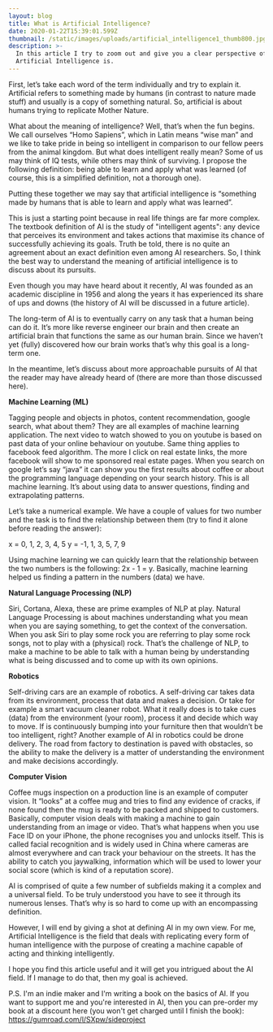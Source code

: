 ```yaml
---
layout: blog
title: What is Artificial Intelligence?
date: 2020-01-22T15:39:01.599Z
thumbnail: /static/images/uploads/artificial_intelligence1_thumb800.jpg
description: >-
  In this article I try to zoom out and give you a clear perspective of what
  Artificial Intelligence is.
---
```



First, let’s take each word of the term individually and try to explain it. Artificial refers to something made by humans (in contrast to nature made stuff) and usually is a copy of something natural. So, artificial is about humans trying to replicate Mother Nature. 

What about the meaning of intelligence? Well, that’s when the fun begins.  We call ourselves “Homo Sapiens”, which in Latin means “wise man” and we like to take pride in being so intelligent in comparison to our fellow peers from the animal kingdom. But what does intelligent really mean? Some of us may think of IQ tests, while others may think of surviving. I propose the following definition: being able to learn and apply what was learned (of course, this is a simplified definition, not a thorough one). 

Putting these together we may say that artificial intelligence is “something made by humans that is able to learn and apply what was learned”. 

This is just a starting point because in real life things are far more complex. The textbook definition of AI is the study of "intelligent agents": any device that perceives its environment and takes actions that maximise its chance of successfully achieving its goals. Truth be told, there is no quite an agreement about an exact definition even among AI researchers. So, I think the best way to understand the meaning of artificial intelligence is to discuss about its pursuits.

Even though you may have heard about it recently, AI was founded as an academic discipline in 1956 and along the years it has experienced its share of ups and downs (the history of AI will be discussed in a future article). 

The long-term of AI is to eventually carry on any task that a human being can do it. It’s more like reverse engineer our brain and then create an artificial brain that functions the same as our human brain. Since we haven’t yet (fully) discovered how our brain works that’s why this goal is a long-term one. 

In the meantime, let’s discuss about more approachable pursuits of AI that the reader may have already heard of (there are more than those discussed here).

**Machine Learning (ML)**

Tagging people and objects in photos, content recommendation, google search, what about them? They are all examples of machine learning application. The next video to watch showed to you on youtube is based on past data of your online behaviour on youtube. Same thing applies to facebook feed algorithm. The more I click on real estate links, the more facebook will show to me sponsored real estate pages. When you search on google let’s say “java” it can show you the first results about coffee or about the programming language depending on your search history. This is all machine learning. It’s about using data to answer questions, finding and extrapolating patterns. 

Let’s take a numerical example. We have a couple of values for two number and the task is to find the relationship between them (try to find it alone before reading the answer): 

x = 0, 1, 2, 3, 4, 5
y = -1, 1, 3, 5, 7, 9

Using machine learning we can quickly learn that the relationship between the two numbers is the following: 2x - 1 = y. Basically, machine learning helped us finding a pattern in the numbers (data) we have. 

**Natural Language Processing (NLP)**

Siri, Cortana, Alexa, these are prime examples of NLP at play. Natural Language Processing is about machines understanding what you mean when you are saying something, to get the context of the conversation. When you ask Siri to play some rock you are referring to play some rock songs, not to play with a (physical) rock. That’s the challenge of NLP, to make a machine to be able to talk with a human being by understanding what is being discussed and to come up with its own opinions.

**Robotics**

Self-driving cars are an example of robotics. A self-driving car takes data from its environment, process that data and makes a decision. Or take for example a smart vacuum cleaner robot. What it really does is to take cues (data) from the environment (your room), process it and decide which way to move. If is continuously bumping into your furniture then that wouldn’t be too intelligent, right? Another example of AI in robotics could be drone delivery. The road from factory to destination is paved with obstacles, so the ability to make the delivery is a matter of understanding the environment and make decisions accordingly.

**Computer Vision**

Coffee mugs inspection on a production line is an example of computer vision. It “looks” at a coffee mug and tries to find any evidence of cracks, if none found then the mug is ready to be packed and shipped to customers. Basically, computer vision deals with making a machine to gain understanding from an image or video. That’s what happens when you use Face ID on your iPhone, the phone recognises you and unlocks itself. This is called facial recognition and is widely used in China where cameras are almost everywhere and can track your behaviour on the streets. It has the ability to catch you jaywalking, information which will be used to lower your social score (which is kind of a reputation score).

AI is comprised of quite a few number of subfields making it a complex and a universal field. To be truly understood you have to see it through its numerous lenses. That’s why is so hard to come up with an encompassing definition. 

However, I will end by giving a shot at defining AI in my own view. For me, Artificial Intelligence is the field that deals with replicating every form of human intelligence with the purpose of creating a machine capable of acting and thinking intelligently.

I hope you find this article useful and it will get you intrigued about the AI field. If I manage to do that, then my goal is achieved. 

P.S. I'm an indie maker and I'm writing a book on the basics of AI. If you want to support me and you're interested in AI, then you can pre-order my book at a discount here (you won't get charged until I finish the book): https://gumroad.com/l/SXpw/sideproject
